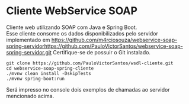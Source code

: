 # Cliente WebService SOAP
Cliente web utilizando SOAP com Java e Spring Boot.  
Esse cliente consome os dados disponibilizados pelo servidor implementado em https://github.com/m4rciosouza/webservice-soap-spring-servidorhttps://github.com/PauloVictorSantos/webservice-soap-spring-servidor.git
Certifique-se de possuir o Git instalado.
```
git clone https://github.com/PauloVictorSantos/wsdl-cliente.git
cd webservice-soap-spring-cliente
./mvnw clean install -DskipTests
./mvnw spring-boot:run
```
Será impresso no console dois exemplos de chamadas ao servidor mencionado acima.
